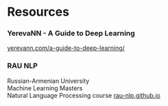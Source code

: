 # Resources

### YerevaNN - A Guide to Deep Learning  
[yerevann.com/a-guide-to-deep-learning/](http://yerevann.com/a-guide-to-deep-learning/)

### RAU NLP
Russian-Armenian University  
Machine Learning Masters  
Natural Language Processing course
[rau-nlp.github.io](https://rau-nlp.github.io/)

